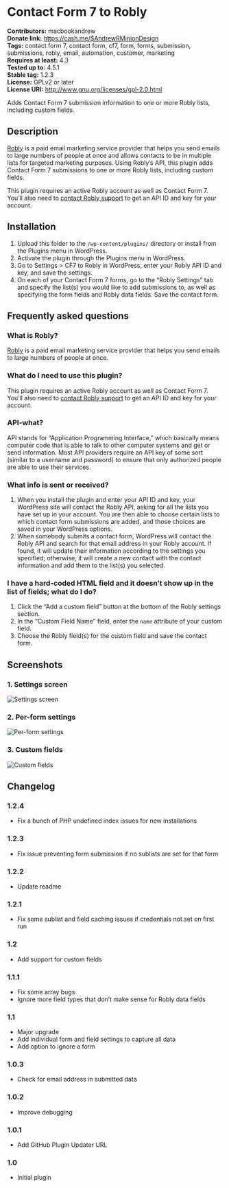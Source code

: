 # Contact Form 7 to Robly #
**Contributors:** macbookandrew  
**Donate link:** https://cash.me/$AndrewRMinionDesign  
**Tags:** contact form 7, contact form, cf7, form, forms, submission, submissions, robly, email, automation, customer, marketing  
**Requires at least:** 4.3  
**Tested up to:** 4.5.1  
**Stable tag:** 1.2.3  
**License:** GPLv2 or later  
**License URI:** http://www.gnu.org/licenses/gpl-2.0.html  

Adds Contact Form 7 submission information to one or more Robly lists, including custom fields.

## Description ##

[Robly](https://www.robly.com/) is a paid email marketing service provider that helps you send emails to large numbers of people at once and allows contacts to be in multiple lists for targeted marketing purposes. Using Robly’s API, this plugin adds Contact Form 7 submissions to one or more Robly lists, including custom fields.

This plugin requires an active Robly account as well as Contact Form 7. You’ll also need to <a href="mailto:support@robly.com?subject=API access">contact Robly support</a> to get an API ID and key for your account.

## Installation ##

1. Upload this folder to the `/wp-content/plugins/` directory or install from the Plugins menu in WordPress.
1. Activate the plugin through the Plugins menu in WordPress.
1. Go to Settings > CF7 to Robly in WordPress, enter your Robly API ID and key, and save the settings.
1. On each of your Contact Form 7 forms, go to the “Robly Settings” tab and specify the list(s) you would like to add submissions to, as well as specifying the form fields and Robly data fields. Save the contact form.

## Frequently asked questions ##

### What is Robly? ###

[Robly](https://www.robly.com/) is a paid email marketing service provider that helps you send emails to large numbers of people at once.

### What do I need to use this plugin? ###

This plugin requires an active Robly account as well as Contact Form 7. You’ll also need to <a href="mailto:support@robly.com?subject=API access">contact Robly support</a> to get an API ID and key for your account.

### API-what? ###

API stands for “Application Programming Interface,” which basically means computer code that is able to talk to other computer systems and get or send information. Most API providers require an API key of some sort (similar to a username and password) to ensure that only authorized people are able to use their services.

### What info is sent or received? ###

1. When you install the plugin and enter your API ID and key, your WordPress site will contact the Robly API, asking for all the lists you have set up in your account. You are then able to choose certain lists to which contact form submissions are added, and those choices are saved in your WordPress options.
1. When somebody submits a contact form, WordPress will contact the Robly API and search for that email address in your Robly account. If found, it will update their information according to the settings you specified; otherwise, it will create a new contact with the contact information and add them to the list(s) you selected.

### I have a hard-coded HTML field and it doesn’t show up in the list of fields; what do I do? ###

1. Click the “Add a custom field” button at the bottom of the Robly settings section.
1. In the “Custom Field Name” field, enter the `name` attribute of your custom field.
1. Choose the Robly field(s) for the custom field and save the contact form.

## Screenshots ##

### 1. Settings screen ###
![Settings screen](http://ps.w.org/cf7-robly/assets/screenshot-1.png)

### 2. Per-form settings ###
![Per-form settings](http://ps.w.org/cf7-robly/assets/screenshot-2.png)

### 3. Custom fields ###
![Custom fields](http://ps.w.org/cf7-robly/assets/screenshot-3.png)


## Changelog ##

### 1.2.4 ###
 * Fix a bunch of PHP undefined index issues for new installations

### 1.2.3 ###
 * Fix issue preventing form submission if no sublists are set for that form

### 1.2.2 ###
 * Update readme

### 1.2.1 ###
 * Fix some sublist and field caching issues if credentials not set on first run

### 1.2 ###
 * Add support for custom fields

### 1.1.1 ###
 * Fix some array bugs
 * Ignore more field types that don’t make sense for Robly data fields

### 1.1 ###
 * Major upgrade
 * Add individual form and field settings to capture all data
 * Add option to ignore a form

### 1.0.3 ###
 * Check for email address in submitted data

### 1.0.2 ###

 * Improve debugging

### 1.0.1 ###

 * Add GitHub Plugin Updater URL

### 1.0 ###

 * Initial plugin
